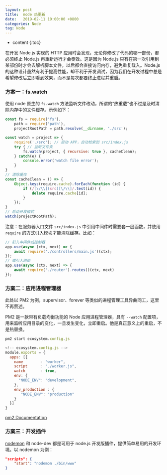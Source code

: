 ```yaml
---
layout: post
title:  node 热更新
date:   2019-02-11 19:00:00 +0800
categories: Node
tag: Node
---
```


* content
{:toc}

在开发 Node.js 实现的 HTTP 应用时会发现，无论你修改了代码的哪一部份，都必须终止 Node.js 再重新运行才会奏效。这是因为 Node.js 只有在第一次引用到某部份时才会去解析脚本文件，以后都会直接访问内存，避免重复载入。Node.js 的这种设计虽然有利于提高性能，却不利于开发调试，因为我们在开发过程中总是希望修改后立即看到效果，而不是每次都要终止进程并重启。

### 方案一：fs.watch

使用 node 原生的 `fs.watch` 方法监听文件改动，所谓的“热重载”也不过是及时清除内存中的文件缓存。示例如下：

```js
const fs = require('fs'),
    path = require('path'),
    projectRootPath = path.resolve(__dirname, './src');

const watch = project => {
    require('./src'); // 启动 APP，自动检索到 src/index.js
    try { // 监听文件夹
        fs.watch(project, { recursive: true }, cacheClean);
    } catch(e) {
        console.error('watch file error');
    }
}
// 清除缓存
const cacheClean = () => {
    Object.keys(require.cache).forEach(function (id) {
        if (/[\/\\](src)[\/\\]/.test(id)) {
            delete require.cache[id];
        }
    });
}
// 启动开发模式
watch(projectRootPath);
```

注意：在服务器入口文件 `src/index.js` 中引用中间件时需要套一层函数，并使用 `require` 的方式引入模块才能清除缓存。比如：

```js
// 引入中间件或控制器
app.use(async (ctx, next) => {
    await require('./controllers/main.js')(ctx);
});
// 或引入路由
app.use(async (ctx, next) => {
    await require('./router').routes()(ctx, next)
});
```

### 方案二：应用进程管理器

此处以 PM2 为例，supervisor、forever 等类似的进程管理工具异曲同工，这里不再赘述。

PM2 是一款带有负载均衡功能的 Node 应用进程管理器，具有 `--watch` 配置项，用来监听应用目录的变化，一旦发生变化，立即重启。他是真正意义上的重启，不是热替换。

```js
pm2 start ecosystem.config.js

<!-- ecosystem.config.js -->
module.exports = {
  apps: [{
    name        : "worker",
    script      : "./worker.js",
    watch       : true,
    env: {
      "NODE_ENV": "development",
    },
    env_production : {
       "NODE_ENV": "production"
    }
  }]
}
```

[pm2 Documentation](http://pm2.keymetrics.io/docs/usage/application-declaration/)

### 方案三：开发插件

[nodemon](https://github.com/remy/nodemon) 和 node-dev 都是可用于 node.js 开发版插件，提供简单易用的开发环境。以 nodemon 为例：

```json
"scripts": {
    "start": "nodemon ./bin/www"
}
```